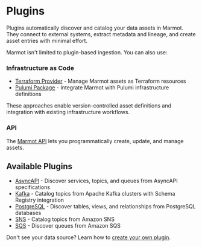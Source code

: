 # Plugins

Plugins automatically discover and catalog your data assets in Marmot. They connect to external systems, extract metadata and lineage, and create asset entries with minimal effort.

Marmot isn't limited to plugin-based ingestion. You can also use:

### Infrastructure as Code

- [Terraform Provider](/docs/populating/terraform) - Manage Marmot assets as Terraform resources
- [Pulumi Package](/docs/populating/pulumi) - Integrate Marmot with Pulumi infrastructure definitions

These approaches enable version-controlled asset definitions and integration with existing infrastructure workflows.

### API

The [Marmot API](/docs/populating/api) lets you programmatically create, update, and manage assets.

## Available Plugins

- [AsyncAPI](plugins/asyncapi) - Discover services, topics, and queues from AsyncAPI specifications
- [Kafka](plugins/kafka) - Catalog topics from Apache Kafka clusters with Schema Registry integration
- [PostgreSQL](plugins/postgresql) - Discover tables, views, and relationships from PostgreSQL databases
- [SNS](plugins/sns) - Catalog topics from Amazon SNS
- [SQS](plugins/sqs) - Discover queues from Amazon SQS

Don't see your data source? Learn how to [create your own plugin](/docs/Develop/Creating%20a%20CLI%20Plugin).
